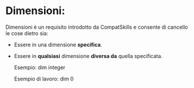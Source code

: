 # Dimensioni:

Dimensioni è un requisito introdotto da CompatSkills e consente di cancello le cose dietro sia:

- Essere in una dimensione **specifica**.
- Essere in **qualsiasi** dimensione **diversa da** quella specificata.

    Esempio:
    dim<unk> integer
    
    Esempio di lavoro:
    dim<unk> 0